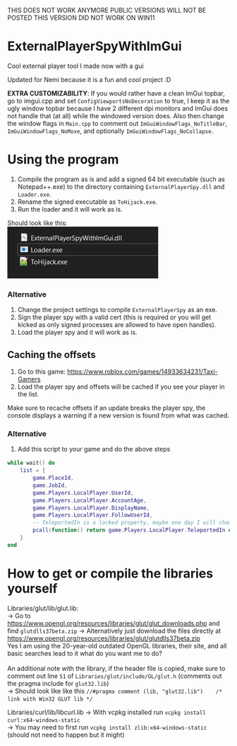 THIS DOES NOT WORK ANYMORE PUBLIC VERSIONS WILL NOT BE POSTED
THIS VERSION DID NOT WORK ON WIN11

# ExternalPlayerSpyWithImGui
Cool external player tool I made now with a gui

Updated for Nemi because it is a fun and cool project :D

**EXTRA CUSTOMIZABILITY**: If you would rather have a clean ImGui topbar, go to imgui.cpp and set `ConfigViewportsNoDecoration` to true, I keep it as the ugly window topbar because I have 2 different dpi monitors and ImGui does not handle that (at all) while the windowed version does. Also then change the window flags in `Main.cpp` to comment out `ImGuiWindowFlags_NoTitleBar`, `ImGuiWindowFlags_NoMove`, and optionally `ImGuiWindowFlags_NoCollapse`.

# Using the program
1. Compile the program as is and add a signed 64 bit executable (such as Notepad++.exe) to the directory containing `ExternalPlayerSpy.dll` and `Loader.exe`.
2. Rename the signed executable as `ToHijack.exe`.
3. Run the loader and it will work as is.


Should look like this:<br>
![directory showcase](https://github.com/Alexflamer11/ExternalPlayerSpyWithImGui/blob/master/DirectoryShowcase.jpg?raw=true)

### Alternative
1. Change the project settings to compile `ExternalPlayerSpy` as an exe.
2. Sign the player spy with a valid cert (this is required or you will get kicked as only signed processes are allowed to have open handles).
3. Load the player spy and it will work as is.

## Caching the offsets
1. Go to this game: https://www.roblox.com/games/14933634231/Taxi-Gamers
2. Load the player spy and offsets will be cached if you see your player in the list.

Make sure to recache offsets if an update breaks the player spy, the console displays a warning if a new version is found from what was cached.

### Alternative
1. Add this script to your game and do the above steps
```lua
while wait() do
	list = {
		game.PlaceId,
		game.JobId,
		game.Players.LocalPlayer.UserId,
		game.Players.LocalPlayer.AccountAge,
		game.Players.LocalPlayer.DisplayName,
		game.Players.LocalPlayer.FollowUserId,
		-- TeleportedIn is a locked property, maybe one day I will change permissions if it fails to get it
		pcall(function() return game.Players.LocalPlayer.TeleportedIn end)
	}
end
```


# How to get or compile the libraries yourself

Libraries/glut/lib/glut.lib:<br>
-> Go to https://www.opengl.org/resources/libraries/glut/glut_downloads.php and find `glutdlls37beta.zip`<be>
-> Alternatively just download the files directly at https://www.opengl.org/resources/libraries/glut/glutdlls37beta.zip<br>
Yes I am using the 20-year-old outdated OpenGL libraries, their site, and all basic searches lead to it what do you want me to do?<br><br>
An additional note with the library, if the header file is copied, make sure to comment out line `51` of `Libraries/glut/include/GL/glut.h` (comments out the pragma include for `glut32.lib`)<br>
-> Should look like like this `//#pragma comment (lib, "glut32.lib")    /* link with Win32 GLUT lib */`

Libraries/curl/lib/libcurl.lib<be>
-> With vcpkg installed run `vcpkg install curl:x64-windows-static`<br>
-> You may need to first run `vcpkg install zlib:x64-windows-static` (should not need to happen but it might)
